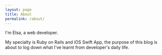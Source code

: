 ```yaml
---
layout: page
title: About
permalink: /about/
---
```


I'm Elsa, a web developer.

My specialty is Ruby on Rails and iOS Swift App, the purpose of this blog is about to log down what I've learnt from developer's daily life.
